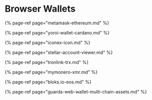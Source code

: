 # Browser Wallets

{% page-ref page="metamask-ethereum.md" %}

{% page-ref page="yoroi-wallet-cardano.md" %}

{% page-ref page="iconex-icon.md" %}

{% page-ref page="stellar-account-viewer.md" %}

{% page-ref page="tronlink-trx.md" %}

{% page-ref page="mymonero-xmr.md" %}

{% page-ref page="bloks.io-eos.md" %}

{% page-ref page="guarda-web-wallet-multi-chain-assets.md" %}

